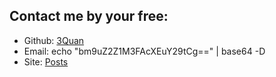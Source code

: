 ## Contact me by your free:
- Github: [3Quan](https://github.com/3Quan)
- Email: echo "bm9uZ2Z1M3FAcXEuY29tCg==" | base64 -D
- Site: [Posts](https://juejin.im/user/5c734db0e51d4508bd5335f7)
